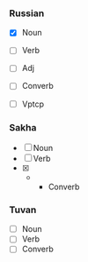 ### Russian

- [x] Noun
- [ ] Verb
- [ ] Adj
- [ ] Converb
- [ ] Vptcp


### Sakha

- [ ] Noun
- [ ] Verb
- [x] - + Converb

### Tuvan

- [ ] Noun
- [ ] Verb
- [ ] Converb
